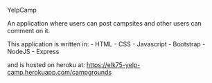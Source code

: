 
YelpCamp

An application where users can post campsites and other users can comment on it.

This application is written in:
    - HTML
    - CSS
    - Javascript
    - Bootstrap
    - NodeJS
    - Express

and is hosted on heroku at: https://elk75-yelp-camp.herokuapp.com/campgrounds